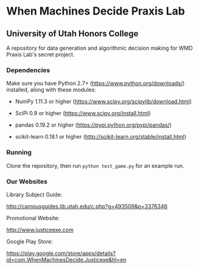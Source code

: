 # When Machines Decide Praxis Lab

## University of Utah Honors College

A repository for data generation and algorithmic decision making for WMD Praxis Lab's secret project.

### Dependencies

Make sure you have Python 2.7+ (https://www.python.org/downloads/) installed, along with these modules:

- NumPy 1.11.3 or higher (https://www.scipy.org/scipylib/download.html)

- SciPi 0.9 or higher (https://www.scipy.org/install.html)

- pandas 0.19.2 or higher (https://pypi.python.org/pypi/pandas/)

- scikit-learn 0.18.1 or higher (http://scikit-learn.org/stable/install.html)

### Running

Clone the repository, then run `python test_game.py` for an example run.

### Our Websites

Library Subject Guide:

http://campusguides.lib.utah.edu/c.php?g=493509&p=3376346

Promotional Website:

http://www.justiceexe.com

Google Play Store:

https://play.google.com/store/apps/details?id=com.WhenMachinesDecide.Justicexe&hl=en

